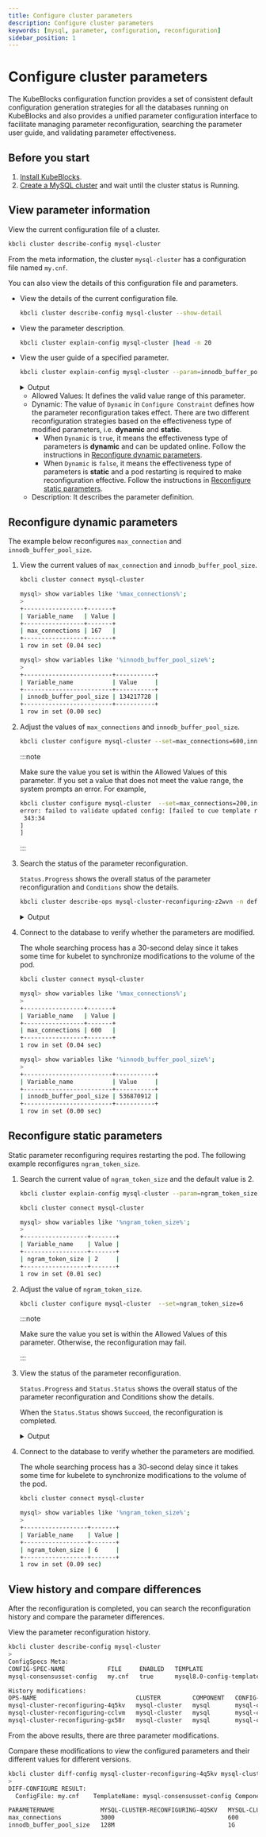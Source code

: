 ```yaml
---
title: Configure cluster parameters
description: Configure cluster parameters
keywords: [mysql, parameter, configuration, reconfiguration]
sidebar_position: 1
---
```


# Configure cluster parameters

The KubeBlocks configuration function provides a set of consistent default configuration generation strategies for all the databases running on KubeBlocks and also provides a unified parameter configuration interface to facilitate managing parameter reconfiguration, searching the parameter user guide, and validating parameter effectiveness.

## Before you start

1. [Install KubeBlocks](./../../installation/install-kubeblocks.md).
2. [Create a MySQL cluster](./../cluster-management/create-and-connect-a-mysql-cluster.md#create-a-mysql-cluster) and wait until the cluster status is Running.

## View parameter information

View the current configuration file of a cluster.

```bash
kbcli cluster describe-config mysql-cluster  
```

From the meta information, the cluster `mysql-cluster` has a configuration file named `my.cnf`.

You can also view the details of this configuration file and parameters.

* View the details of the current configuration file.

   ```bash
   kbcli cluster describe-config mysql-cluster --show-detail
   ```

* View the parameter description.

  ```bash
  kbcli cluster explain-config mysql-cluster |head -n 20
  ```

* View the user guide of a specified parameter.
  
  ```bash
  kbcli cluster explain-config mysql-cluster --param=innodb_buffer_pool_size
  ```

  <details>

  <summary>Output</summary>

  ```bash
  template meta:
    ConfigSpec: mysql-consensusset-config        ComponentName: mysql        ClusterName: mysql-cluster

  Configure Constraint:
    Parameter Name:     innodb_buffer_pool_size
    Allowed Values:     [5242880-18446744073709552000]
    Scope:              Global
    Dynamic:            false
    Type:               integer
    Description:        The size in bytes of the memory buffer innodb uses to cache data and indexes of its tables  
  ```
  
  </details>

  * Allowed Values: It defines the valid value range of this parameter.
  * Dynamic: The value of `Dynamic` in `Configure Constraint` defines how the parameter reconfiguration takes effect. There are two different reconfiguration strategies based on the effectiveness type of modified parameters, i.e. **dynamic** and **static**.
    * When `Dynamic` is `true`, it means the effectiveness type of parameters is **dynamic** and can be updated online. Follow the instructions in [Reconfigure dynamic parameters](#reconfigure-dynamic-parameters).
    * When `Dynamic` is `false`, it means the effectiveness type of parameters is **static** and a pod restarting is required to make reconfiguration effective. Follow the instructions in [Reconfigure static parameters](#reconfigure-static-parameters).
  * Description: It describes the parameter definition.

## Reconfigure dynamic parameters

The example below reconfigures `max_connection` and `innodb_buffer_pool_size`.

1. View the current values of `max_connection` and `innodb_buffer_pool_size`.

   ```bash
   kbcli cluster connect mysql-cluster
   ```

   ```bash
   mysql> show variables like '%max_connections%';
   >
   +-----------------+-------+
   | Variable_name   | Value |
   +-----------------+-------+
   | max_connections | 167   |
   +-----------------+-------+
   1 row in set (0.04 sec)
   ```

   ```bash
   mysql> show variables like '%innodb_buffer_pool_size%';
   >
   +-------------------------+-----------+
   | Variable_name           | Value     |
   +-------------------------+-----------+
   | innodb_buffer_pool_size | 134217728 |
   +-------------------------+-----------+
   1 row in set (0.00 sec)
   ```

2. Adjust the values of `max_connections` and `innodb_buffer_pool_size`.

   ```bash
   kbcli cluster configure mysql-cluster --set=max_connections=600,innodb_buffer_pool_size=512M
   ```

   :::note

   Make sure the value you set is within the Allowed Values of this parameter. If you set a value that does not meet the value range, the system prompts an error. For example,

   ```bash
   kbcli cluster configure mysql-cluster  --set=max_connections=200,innodb_buffer_pool_size=2097152
   error: failed to validate updated config: [failed to cue template render configure: [mysqld.innodb_buffer_pool_size: invalid value 2097152 (out of bound >=5242880):
    343:34
   ]
   ]
   ```

   :::

3. Search the status of the parameter reconfiguration.

   `Status.Progress` shows the overall status of the parameter reconfiguration and `Conditions` show the details.

   ```bash
   kbcli cluster describe-ops mysql-cluster-reconfiguring-z2wvn -n default
   ```

   <details>

   <summary>Output</summary>

   ```bash
   Spec:
     Name: mysql-cluster-reconfiguring-z2wvn        NameSpace: default        Cluster: mysql-cluster        Type: Reconfiguring

    Command:
      kbcli cluster configure mysql-cluster --component-names=mysql --template-name=mysql-consensusset-config --config-file=my.cnf --set innodb_buffer_pool_size=512M --set max_connections=600

    Status:
      Start Time:         Mar 13,2023 02:55 UTC+0800
      Completion Time:    Mar 13,2023 02:55 UTC+0800
      Duration:           1s
      Status:             Succeed
      Progress:           1/1

    Conditions:
    LAST-TRANSITION-TIME         TYPE                 REASON                            STATUS   MESSAGE
    Mar 13,2023 02:55 UTC+0800   Progressing          OpsRequestProgressingStarted      True     Start to process the OpsRequest: mysql-cluster-reconfiguring-z2wvn in Cluster: mysql-cluster
    Mar 13,2023 02:55 UTC+0800   Validated            ValidateOpsRequestPassed          True     OpsRequest: mysql-cluster-reconfiguring-z2wvn is validated
    Mar 13,2023 02:55 UTC+0800   Reconfigure          ReconfigureStarted                True     Start to reconfigure in Cluster: mysql-cluster, Component: mysql
    Mar 13,2023 02:55 UTC+0800   ReconfigureMerged    ReconfigureMerged                 True     Reconfiguring in Cluster: mysql-cluster, Component: mysql, ConfigTpl: mysql-consensusset-config, info: updated: map[my.cnf:{"mysqld":{"innodb_buffer_pool_size":"512M","max_connections":"600"}}], added: map[], deleted:map[]
    Mar 13,2023 02:55 UTC+0800   ReconfigureSucceed   ReconfigureSucceed                True     Reconfiguring in Cluster: mysql-cluster, Component: mysql, ConfigTpl: mysql-consensusset-config, info: updated policy: <autoReload>, updated: map[my.cnf:{"mysqld":{"innodb_buffer_pool_size":"512M","max_connections":"600"}}], added: map[], deleted:map[]
    Mar 13,2023 02:55 UTC+0800   Succeed              OpsRequestProcessedSuccessfully   True     Successfully processed the OpsRequest: mysql-cluster-reconfiguring-z2wvn in Cluster: mysql-cluster
    ```

    </details>

4. Connect to the database to verify whether the parameters are modified.

   The whole searching process has a 30-second delay since it takes some time for kubelet to synchronize modifications to the volume of the pod.

   ```bash
   kbcli cluster connect mysql-cluster
   ```

   ```bash
   mysql> show variables like '%max_connections%';
   >
   +-----------------+-------+
   | Variable_name   | Value |
   +-----------------+-------+
   | max_connections | 600   |
   +-----------------+-------+
   1 row in set (0.04 sec)
   ```
  
   ```bash
   mysql> show variables like '%innodb_buffer_pool_size%';
   >
   +-------------------------+-----------+
   | Variable_name           | Value     |
   +-------------------------+-----------+
   | innodb_buffer_pool_size | 536870912 |
   +-------------------------+-----------+
   1 row in set (0.00 sec)
   ```

## Reconfigure static parameters

Static parameter reconfiguring requires restarting the pod. The following example reconfigures `ngram_token_size`.

1. Search the current value of `ngram_token_size` and the default value is 2.

    ```bash
    kbcli cluster explain-config mysql-cluster --param=ngram_token_size
    ```

    ```bash
    kbcli cluster connect mysql-cluster
    ```

    ```bash
    mysql> show variables like '%ngram_token_size%';
    >
    +------------------+-------+
    | Variable_name    | Value |
    +------------------+-------+
    | ngram_token_size | 2     |
    +------------------+-------+
    1 row in set (0.01 sec)
    ```

2. Adjust the value of `ngram_token_size`.

   ```bash
   kbcli cluster configure mysql-cluster  --set=ngram_token_size=6
   ```

   :::note

   Make sure the value you set is within the Allowed Values of this parameter. Otherwise, the reconfiguration may fail.

   :::

3. View the status of the parameter reconfiguration.

   `Status.Progress` and `Status.Status` shows the overall status of the parameter reconfiguration and Conditions show the details.

   When the `Status.Status` shows `Succeed`, the reconfiguration is completed.

   <details>

   <summary>Output</summary>

   ```bash
   # In progress
   kbcli cluster describe-ops mysql-cluster-reconfiguring-nrnpf -n default
   >
   Spec:
     Name: mysql-cluster-reconfiguring-nrnpf        NameSpace: default        Cluster: mysql-cluster        Type: Reconfiguring

   Command:
     kbcli cluster configure mysql-cluster --component-names=mysql --template-name=mysql-consensusset-config --config-file=my.cnf --set ngram_token_size=6

   Status:
     Start Time:         Mar 13,2023 03:37 UTC+0800
     Duration:           22s
     Status:             Running
     Progress:           0/1
                         OBJECT-KEY   STATUS   DURATION   MESSAGE
   ```

   ```bash
   # Parameter reconfiguration is completed
   kbcli cluster describe-ops mysql-cluster-reconfiguring-nrnpf -n default
   >
   Spec:
     Name: mysql-cluster-reconfiguring-nrnpf        NameSpace: default        Cluster: mysql-cluster        Type: Reconfiguring

   Command:
     kbcli cluster configure mysql-cluster --component-names=mysql --template-name=mysql-consensusset-config --config-file=my.cnf --set ngram_token_size=6

   Status:
     Start Time:         Mar 13,2023 03:37 UTC+0800
     Completion Time:    Mar 13,2023 03:37 UTC+0800
     Duration:           26s
     Status:             Succeed
     Progress:           1/1
                         OBJECT-KEY   STATUS   DURATION   MESSAGE
   ```

   </details>

4. Connect to the database to verify whether the parameters are modified.

   The whole searching process has a 30-second delay since it takes some time for kubelete to synchronize modifications to the volume of the pod.

   ```bash
   kbcli cluster connect mysql-cluster
   ```

   ```bash
   mysql> show variables like '%ngram_token_size%';
   >
   +------------------+-------+
   | Variable_name    | Value |
   +------------------+-------+
   | ngram_token_size | 6     |
   +------------------+-------+
   1 row in set (0.09 sec)
   ```

## View history and compare differences

After the reconfiguration is completed, you can search the reconfiguration history and compare the parameter differences.

View the parameter reconfiguration history.

```bash
kbcli cluster describe-config mysql-cluster
>
ConfigSpecs Meta:
CONFIG-SPEC-NAME            FILE     ENABLED   TEMPLATE                   CONSTRAINT                    RENDERED                                  COMPONENT   CLUSTER                
mysql-consensusset-config   my.cnf   true      mysql8.0-config-template   mysql8.0-config-constraints   mysql-cluster-mysql-mysql-config   mysql       mysql-cluster   

History modifications:
OPS-NAME                            CLUSTER         COMPONENT   CONFIG-SPEC-NAME            FILE     STATUS    POLICY   PROGRESS   CREATED-TIME                 VALID-UPDATED                                                                                                                     
mysql-cluster-reconfiguring-4q5kv   mysql-cluster   mysql       mysql-consensusset-config   my.cnf   Succeed   reload   -/-        Mar 16,2023 15:44 UTC+0800   {"my.cnf":"{\"mysqld\":{\"max_connections\":\"3000\",\"read_buffer_size\":\"24288\"}}"}                                           
mysql-cluster-reconfiguring-cclvm   mysql-cluster   mysql       mysql-consensusset-config   my.cnf   Succeed   reload   -/-        Mar 16,2023 17:28 UTC+0800   {"my.cnf":"{\"mysqld\":{\"innodb_buffer_pool_size\":\"1G\",\"max_connections\":\"600\"}}"}   
mysql-cluster-reconfiguring-gx58r   mysql-cluster   mysql       mysql-consensusset-config   my.cnf   Succeed            -/-        Mar 16,2023 17:28 UTC+0800                       
```

From the above results, there are three parameter modifications.

Compare these modifications to view the configured parameters and their different values for different versions.

```bash
kbcli cluster diff-config mysql-cluster-reconfiguring-4q5kv mysql-cluster-reconfiguring-gx58r
>
DIFF-CONFIGURE RESULT:
  ConfigFile: my.cnf    TemplateName: mysql-consensusset-config ComponentName: mysql    ClusterName: mysql-cluster       UpdateType: update      

PARAMETERNAME             MYSQL-CLUSTER-RECONFIGURING-4Q5KV   MYSQL-CLUSTER-RECONFIGURING-GX58R   
max_connections           3000                                600                                        
innodb_buffer_pool_size   128M                                1G 
```
